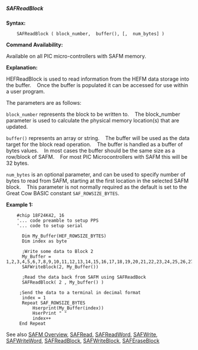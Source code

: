 <div class="section">

<div class="titlepage">

<div>

<div>

##### <span id="safreadblock"></span>SAFReadBlock

</div>

</div>

</div>

<span class="strong">**Syntax:**</span>

``` screen
    SAFReadBlock ( block_number,  buffer(), [,  num_bytes] )
```

<span class="strong">**Command Availability:**</span>

Available on all PIC micro-controllers with SAFM memory.

<span class="strong">**Explanation:**</span>  
  
HEFReadBlock is used to read information from the HEFM data storage into
the buffer.    Once the buffer is populated it can be accessed for use
within a user program.  
  
The parameters are as follows:  
  
`block_number` represents the block to be written to.    The
block\_number parameter is used to calculate the physical memory
location(s) that are updated.  
  
`buffer()` represents an array or string.    The buffer will be used as
the data target for the block read operation.    The buffer is handled
as a buffer of bytes values.    In most cases the buffer should be the
same size as a row/block of SAFM.    For most PIC Microcontrollers with
SAFM this will be 32 bytes.     
  
`num_bytes` is an optional parameter, and can be used to specify number
of bytes to read from SAFM, starting at the first location in the
selected SAFM block.    This parameter is not normally required as the
default is set to the Great Cow BASIC constant `SAF_ROWSIZE_BYTES`.  
  
<span class="strong">**Example 1:**</span>

``` screen
    #chip 18F24K42, 16
    '... code preamble to setup PPS
    '... code to setup serial

      Dim My_Buffer(HEF_ROWSIZE_BYTES)
      Dim index as byte

      ;Write some data to Block 2
      My_Buffer = 1,2,3,4,5,6,7,8,9,10,11,12,13,14,15,16,17,18,19,20,21,22,23,24,25,26,27,28,29,30,31,32
      SAFWriteBlock(2, My_Buffer())

      ;Read the data back from SAFM using SAFReadBock
      SAFReadBlock( 2 , My_buffer() )

     ;Send the data to a terminal in decimal format
      index = 1
      Repeat SAF_ROWSIZE_BYTES
          Hserprint(My_Buffer(index))
          HserPrint " "
          index++
     End Repeat
```

  
  
See also
<a href="safm_overview" class="link" title="SAFM Overview">SAFM Overview</a>,
<a href="safread" class="link" title="SAFRead">SAFRead</a>,
<a href="safreadword" class="link" title="SAFReadWord">SAFReadWord</a>,
<a href="safwrite" class="link" title="SAFWrite">SAFWrite</a>,
<a href="safwriteword" class="link" title="SAFWriteWord">SAFWriteWord</a>,
<a href="safreadblock" class="link" title="SAFReadBlock">SAFReadBlock</a>,
<a href="safwriteblock" class="link" title="SAFWriteBlock">SAFWriteBlock</a>,
<a href="saferaseblock" class="link" title="SAFEraseBlock">SAFEraseBlock</a>

</div>
